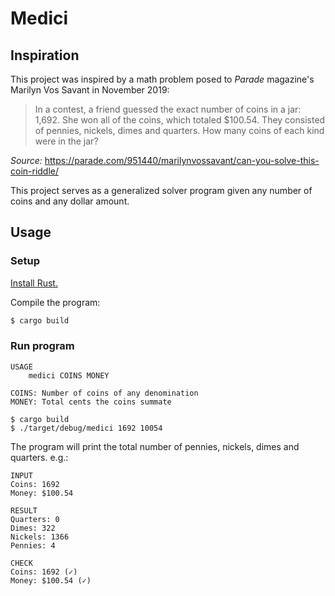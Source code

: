 # Medici

## Inspiration

This project was inspired by a math problem posed to *Parade* magazine's
Marilyn Vos Savant in November 2019:

> In a contest, a friend guessed the exact number of coins in a jar: 1,692. She
> won all of the coins, which totaled $100.54. They consisted of pennies,
> nickels, dimes and quarters. How many coins of each kind were in the jar?

*Source:* https://parade.com/951440/marilynvossavant/can-you-solve-this-coin-riddle/

This project serves as a generalized solver program given any number of coins
and any dollar amount.

## Usage

### Setup

[Install Rust.](https://www.rust-lang.org/tools/install)

Compile the program:

```sh
$ cargo build
```

### Run program

```
USAGE
    medici COINS MONEY

COINS: Number of coins of any denomination
MONEY: Total cents the coins summate
```

```
$ cargo build
$ ./target/debug/medici 1692 10054
```

The program will print the total number of pennies, nickels, dimes and quarters.  e.g.:

```
INPUT
Coins: 1692
Money: $100.54

RESULT
Quarters: 0
Dimes: 322
Nickels: 1366
Pennies: 4

CHECK
Coins: 1692 (✓)
Money: $100.54 (✓)
```
